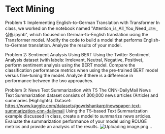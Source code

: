 # Text Mining

Problem 1: Implementing English-to-German Translation with Transformer
In class, we worked on the notebook named "Attention_is_All_You_Need_코드_실습.ipynb", which focused on German-to-English translation using the Transformer model. Modify the code to build a model that performs English-to-German translation. Analyze the results of your model.

Problem 2: Sentiment Analysis Using BERT
Using the Twitter Sentiment Analysis dataset (with labels: Irrelevant, Neutral, Negative, Positive), perform sentiment analysis using the BERT model. Compare the classification performance metrics when using the pre-trained BERT model versus fine-tuning the model. Analyze if there is a difference in performance between the two approaches.

Problem 3: News Text Summarization with T5
The CNN-DailyMail News Text Summarization dataset consists of 300,000 news articles (Article) and summaries (Highlights).
Dataset: https://www.kaggle.com/datasets/gowrishankarp/newspaper-text-summarization-cnn-dailymail 
Using the T5-based Text Summarization example discussed in class, create a model to summarize news articles. Evaluate the summarization performance of your model using ROUGE metrics and provide an analysis of the results.
![Uploading image.png…]()
